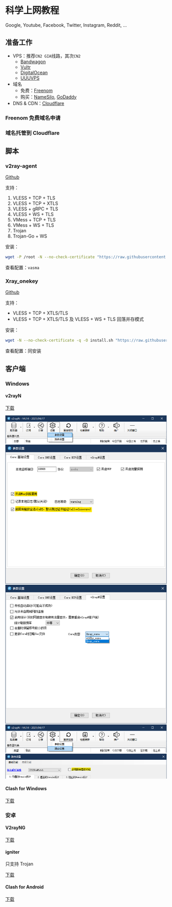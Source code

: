 # 科学上网教程


Google, Youtube, Facebook, Twitter, Instagram, Reddit, ...

<!--more-->

## 准备工作

- VPS：推荐`CN2 GIA`线路，其次`CN2`
  - [Bandwagon](https://bandwagonhost.com)
  - [Vultr](https://www.vultr.com)
  - [DigitalOcean](https://www.digitalocean.com)
  - [UUUVPS](https://uuuvps.com)
- 域名
  - 免费：[Freenom](https://www.freenom.com)
  - 购买：[NameSilo](https://www.namesilo.com), [GoDaddy](https://www.godaddy.com)
- DNS & CDN：[Cloudflare](https://www.cloudflare.com)

### Freenom 免费域名申请

### 域名托管到 Cloudflare

## 脚本

### v2ray-agent

[Github](https://github.com/mack-a/v2ray-agent)

支持：

1. VLESS + TCP + TLS
1. VLESS + TCP + XTLS
1. VLESS + gRPC + TLS
1. VLESS + WS + TLS
1. VMess + TCP + TLS
1. VMess + WS + TLS
1. Trojan
1. Trojan-Go + WS

安装：

```bash
wget -P /root -N --no-check-certificate "https://raw.githubusercontent.com/mack-a/v2ray-agent/master/install.sh" && chmod 700 /root/install.sh && /root/install.sh
```

查看配置：`vasma`

### Xray_onekey

[Github](https://github.com/wulabing/Xray_onekey)

支持：

- VLESS + TCP + XTLS/TLS
- VLESS + TCP + XTLS/TLS 及 VLESS + WS + TLS 回落并存模式

安装：

```bash
wget -N --no-check-certificate -q -O install.sh "https://raw.githubusercontent.com/wulabing/Xray_onekey/main/install.sh" && chmod +x install.sh && bash install.sh
```

查看配置：同安装

## 客户端

### Windows

#### v2rayN

[下载](https://github.com/2dust/v2rayN/releases)

<img src="/科学上网/科学上网01.png" />

<img src="/科学上网/科学上网02.png" />

<img src="/科学上网/科学上网03.png" />

<img src="/科学上网/科学上网04.png" />

<img src="/科学上网/科学上网05.png" />

#### Clash for Windows

[下载](https://github.com/Fndroid/clash_for_windows_pkg/releases)

### 安卓

#### V2rayNG

[下载](https://github.com/2dust/v2rayNG/releases)

#### igniter

只支持 Trojan

[下载](https://github.com/trojan-gfw/igniter/releases)

#### Clash for Android

[下载](https://github.com/Kr328/ClashForAndroid/releases)


